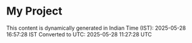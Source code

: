 # My Project

This content is dynamically generated in Indian Time (IST): 2025-05-28 16:57:28 IST
Converted to UTC: 2025-05-28 11:27:28 UTC
